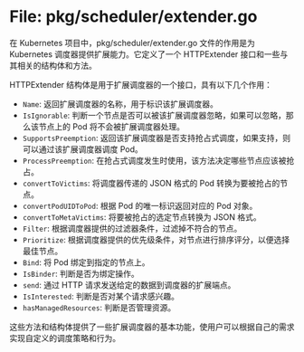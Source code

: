 # File: pkg/scheduler/extender.go

在 Kubernetes 项目中，pkg/scheduler/extender.go 文件的作用是为 Kubernetes 调度器提供扩展能力。它定义了一个 HTTPExtender 接口和一些与其相关的结构体和方法。

HTTPExtender 结构体是用于扩展调度器的一个接口，具有以下几个作用：
- `Name`: 返回扩展调度器的名称，用于标识该扩展调度器。
- `IsIgnorable`: 判断一个节点是否可以被该扩展调度器忽略，如果可以忽略，那么该节点上的 Pod 将不会被扩展调度器处理。
- `SupportsPreemption`: 返回该扩展调度器是否支持抢占式调度，如果支持，则可以通过该扩展调度器调度 Pod。
- `ProcessPreemption`: 在抢占式调度发生时使用，该方法决定哪些节点应该被抢占。
- `convertToVictims`: 将调度器传递的 JSON 格式的 Pod 转换为要被抢占的节点。
- `convertPodUIDToPod`: 根据 Pod 的唯一标识返回对应的 Pod 对象。
- `convertToMetaVictims`: 将要被抢占的选定节点转换为 JSON 格式。
- `Filter`: 根据调度器提供的过滤器条件，过滤掉不符合的节点。
- `Prioritize`: 根据调度器提供的优先级条件，对节点进行排序评分，以便选择最佳节点。
- `Bind`: 将 Pod 绑定到指定的节点上。
- `IsBinder`: 判断是否为绑定操作。
- `send`: 通过 HTTP 请求发送给定的数据到调度器的扩展端点。
- `IsInterested`: 判断是否对某个请求感兴趣。
- `hasManagedResources`: 判断是否管理资源。

这些方法和结构体提供了一些扩展调度器的基本功能，使用户可以根据自己的需求实现自定义的调度策略和行为。

